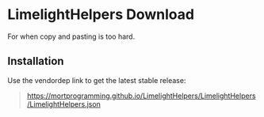 # LimelightHelpers Download

For when copy and pasting is too hard.

## Installation

Use the vendordep link to get the latest stable release:
> https://mortprogramming.github.io/LimelightHelpers/LimelightHelpers/LimelightHelpers.json
